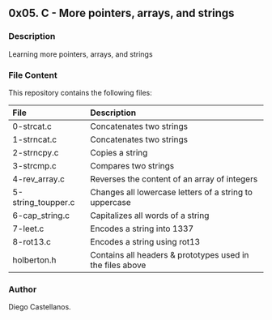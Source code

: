 ## 0x05. C - More pointers, arrays, and strings

### Description
Learning more pointers, arrays, and strings


### File Content
This repository contains the following files:

| File | Description |
| :--- | :--- |
| 0-strcat.c | Concatenates two strings |
| 1-strncat.c | Concatenates two strings |
| 2-strncpy.c | Copies a string |
| 3-strcmp.c | Compares two strings |
| 4-rev_array.c | Reverses the content of an array of integers |
| 5-string_toupper.c | Changes all lowercase letters of a string to uppercase |
| 6-cap_string.c | Capitalizes all words of a string |
| 7-leet.c | Encodes a string into 1337 |
| 8-rot13.c | Encodes a string using rot13 |
| holberton.h | Contains all headers & prototypes used in the files above |

### Author
Diego Castellanos.
